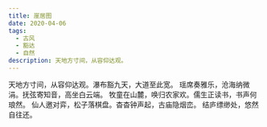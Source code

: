 ```yaml
---
title: 崖居图
date: 2020-04-06
tags:
  - 古风
  - 豁达
  - 自然
description: 天地方寸间，从容仰达观。
---
```


天地方寸间，从容仰达观。瀑布豁九天，大道至此宽。
瑶席奏雅乐，沧海纳微涓。抚弦寄知音，高坐白云端。
牧童在山麓，唤归农家欢。儒生正读书，书声何琅然。
仙人邀对弈，松子落棋盘。杳杳钟声起，古庙隐烟峦。
结庐缥缈处，悠然自往还。